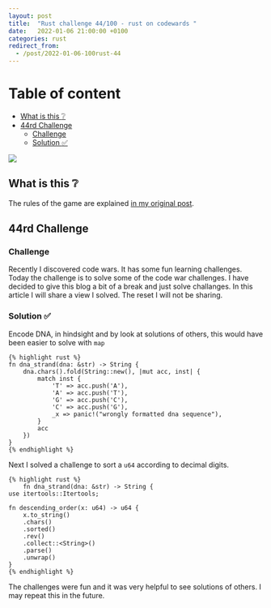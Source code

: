 ```yaml
---
layout: post
title:  "Rust challenge 44/100 - rust on codewards "
date:   2022-01-06 21:00:00 +0100
categories: rust
redirect_from:
  - /post/2022-01-06-100rust-44
---
```



#  Table of content
<!-- MarkdownTOC autolink="true" -->

- [What is this :grey_question:](#what-is-this-grey_question)
- [44rd Challenge](#44rd-challenge)
	- [Challenge](#challenge)
	- [Solution :white_check_mark:](#solution-white_check_mark)

<!-- /MarkdownTOC -->
![](https://www.codewars.com/users/maebli/badges/large)
## What is this :grey_question: 

The rules of the game are explained [in my original post](https://maebli.github.io/rust/2021/10/18/100rust.html). 

## 44rd Challenge
### Challenge

Recently I discovered code wars. It has some fun learning challenges. Today the challenge is to solve some of the code war challenges.
I have decided to give this blog a bit of a break and just solve challanges. In this article I will share a view I solved. The reset I will
not be sharing. 

### Solution :white_check_mark:

Encode DNA, in hindsight and by look at solutions of others, this would have been easier to solve with `map`

	{% highlight rust %}
	fn dna_strand(dna: &str) -> String {
	    dna.chars().fold(String::new(), |mut acc, inst| {
	        match inst {
	            'T' => acc.push('A'),
	            'A' => acc.push('T'),
	            'G' => acc.push('C'),
	            'C' => acc.push('G'),
	            _x => panic!("wrongly formatted dna sequence"),
	        }
	        acc
	    })
	}
	{% endhighlight %}

Next I solved a challenge to sort a `u64` according to decimal digits.

	{% highlight rust %}
		fn dna_strand(dna: &str) -> String {
	use itertools::Itertools;

	fn descending_order(x: u64) -> u64 {
	    x.to_string()
	    .chars()
	    .sorted()
	    .rev()
	    .collect::<String>()
	    .parse()
	    .unwrap()
	}
	{% endhighlight %}


The challenges were fun and it was very helpful to see solutions of others. I may repeat this in the future. 
